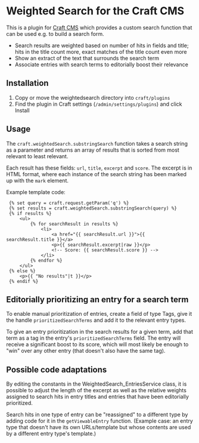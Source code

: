 # Weighted Search for the Craft CMS

This is a plugin for [Craft CMS](http://buildwithcraft.com/) which provides a
custom search function that can be used e.g. to build a search form.

- Search results are weighted based on number of hits in fields and title; hits
  in the title count more, exact matches of the title count even more
- Show an extract of the text that surrounds the search term
- Associate entries with search terms to editorially boost their relevance

## Installation

1. Copy or move the weightedsearch directory into `craft/plugins`
2. Find the plugin in Craft settings (`/admin/settings/plugins`) and click
   Install

## Usage

The `craft.weightedSearch.substringSearch` function takes a search string as a
parameter and returns an array of results that is sorted from most relevant to
least relevant.

Each result has these fields: `url`, `title`, `excerpt` and `score`. The
excerpt is in HTML format, where each instance of the search string has been
marked up with the `mark` element.

Example template code:

```
 {% set query = craft.request.getParam('q') %}
 {% set results = craft.weightedSearch.substringSearch(query) %}
 {% if results %}
     <ul>
         {% for searchResult in results %}
             <li>
                 <a href="{{ searchResult.url }}">{{ searchResult.title }}</a>
                 <p>{{ searchResult.excerpt|raw }}</p>
                 <!-- Score: {{ searchResult.score }} -->
             </li>
         {% endfor %}
     </ul>
 {% else %}
     <p>{{ "No results"|t }}</p>
 {% endif %}
```

## Editorially prioritizing an entry for a search term

To enable manual prioritization of entries, create a field of type Tags, give
it the handle `prioritizedSearchTerms` and add it to the relevant entry types.

To give an entry prioritization in the search results for a given term, add
that term as a tag in the entry's `prioritizedSearchTerms` field. The entry
will receive a significant boost to its score, which will most likely be enough
to "win" over any other entry (that doesn't also have the same tag).

## Possible code adaptations

By editing the constants in the WeightedSearch_EntriesService class, it is
possible to adjust the length of the excerpt as well as the relative weights
assigned to search hits in entry titles and entries that have been editorially
prioritized.

Search hits in one type of entry can be "reassigned" to a different type by
adding code for it in the `getViewableEntry` function. (Example case: an entry
type that doesn't have its own URLs/template but whose contents are used by a
different entry type's template.)
